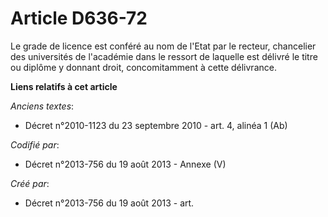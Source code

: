 # Article D636-72

Le grade de licence est conféré au nom de l'Etat par le recteur, chancelier des universités de l'académie dans le ressort de
laquelle est délivré le titre ou diplôme y donnant droit, concomitamment à cette délivrance.

**Liens relatifs à cet article**

_Anciens textes_:

  - Décret n°2010-1123 du 23 septembre 2010 - art. 4, alinéa 1 (Ab)

_Codifié par_:

  - Décret n°2013-756 du 19 août 2013 -  Annexe (V)

_Créé par_:

  - Décret n°2013-756 du 19 août 2013 - art.
